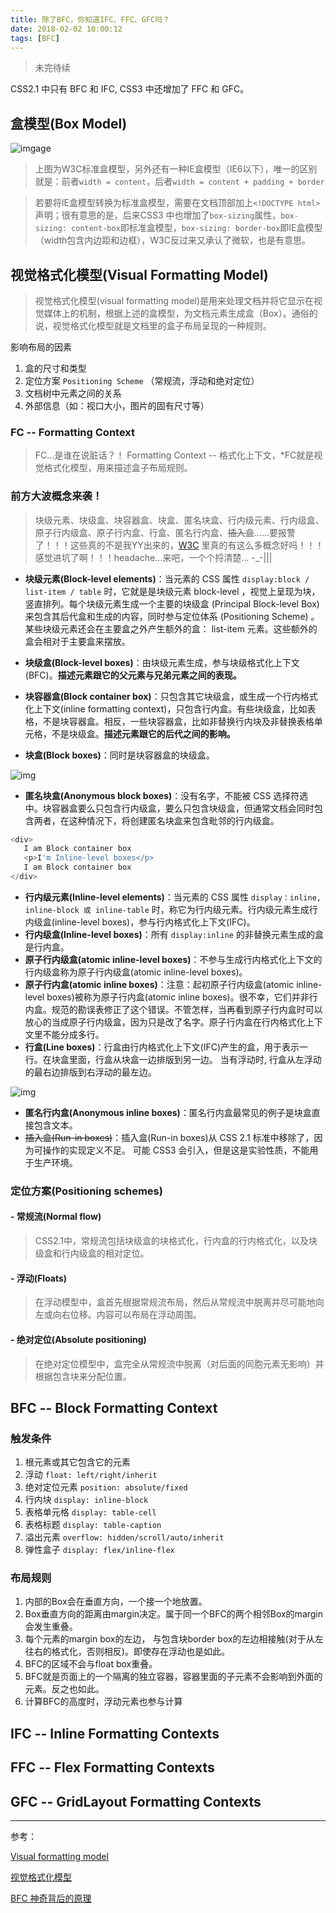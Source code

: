 ```yaml
---
title: 除了BFC，你知道IFC、FFC、GFC吗？
date: 2018-02-02 10:00:12
tags: [BFC]
---
```


> 未完待续

<!--more-->
CSS2.1 中只有 BFC 和 IFC, CSS3 中还增加了 FFC 和 GFC。

## 盒模型(Box Model)

![imgage](https://developer.mozilla.org/files/72/boxmodel%20(1).png)

> 上图为W3C标准盒模型，另外还有一种IE盒模型（IE6以下），唯一的区别就是：前者`width = content`，后者`width = content + padding + border`

> 若要将IE盒模型转换为标准盒模型，需要在文档顶部加上`<!DOCTYPE html>`声明；很有意思的是，后来CSS3 中也增加了`box-sizing`属性，`box-sizing: content-box`即标准盒模型，`box-sizing: border-box`即IE盒模型（width包含内边距和边框），W3C反过来又承认了微软，也是有意思。

## 视觉格式化模型(Visual Formatting Model)

> 视觉格式化模型(visual formatting model)是用来处理文档并将它显示在视觉媒体上的机制，根据上述的盒模型，为文档元素生成盒（Box）。通俗的说，视觉格式化模型就是文档里的盒子布局呈现的一种规则。

影响布局的因素

1. 盒的尺寸和类型
2. 定位方案 `Positioning Scheme` （常规流，浮动和绝对定位）
3. 文档树中元素之间的关系
4. 外部信息（如：视口大小，图片的固有尺寸等）

### FC -- Formatting Context

> FC...是谁在说脏话？！ Formatting Context -- 格式化上下文，*FC就是视觉格式化模型，用来描述盒子布局规则。

### 前方大波概念来袭！

> 块级元素、块级盒、块容器盒、块盒、匿名块盒、行内级元素、行内级盒、原子行内级盒、原子行内盒、行盒、匿名行内盒、~~插入盒~~......要报警了！！！这些真的不是我YY出来的，[W3C](https://www.w3.org/TR/CSS22/visuren.html) 里真的有这么多概念好吗！！！感觉进坑了啊！！！headache...来吧，一个个捋清楚... -_-|||

- **块级元素(Block-level elements)**：当元素的 CSS 属性 `display:block / list-item / table` 时，它就是是块级元素 block-level ，视觉上呈现为块，竖直排列。每个块级元素生成一个主要的块级盒 (Principal Block-level Box) 来包含其后代盒和生成的内容，同时参与定位体系 (Positioning Scheme) 。某些块级元素还会在主要盒之外产生额外的盒： list-item 元素。这些额外的盒会相对于主要盒来摆放。

- **块级盒(Block-level boxes)**：由块级元素生成，参与块级格式化上下文(BFC)。**描述元素跟它的父元素与兄弟元素之间的表现。**
- **块容器盒(Block container box)**：只包含其它块级盒，或生成一个行内格式化上下文(inline formatting context)，只包含行内盒。有些块级盒，比如表格，不是块容器盒。相反，一些块容器盒，比如非替换行内块及非替换表格单元格，不是块级盒。**描述元素跟它的后代之间的影响。**
- **块盒(Block boxes)**：同时是块容器盒的块级盒。

![img](https://mdn.mozillademos.org/files/3559/venn_blocks.png)

- **匿名块盒(Anonymous block boxes)**：没有名字，不能被 CSS 选择符选中。块容器盒要么只包含行内级盒，要么只包含块级盒，但通常文档会同时包含两者，在这种情况下，将创建匿名块盒来包含毗邻的行内级盒。

``` JavaScript
<div>
   I am Block container box
   <p>I'm Inline-level boxes</p>
   I am Block container box
</div>
```

- **行内级元素(Inline-level elements)**：当元素的 CSS 属性 `display：inline, inline-block 或 inline-table` 时，称它为行内级元素。行内级元素生成行内级盒(inline-level boxes)，参与行内格式化上下文(IFC)。
- **行内级盒(Inline-level boxes)**：所有 `display:inline` 的非替换元素生成的盒是行内盒。
- **原子行内级盒(atomic inline-level boxes)**：不参与生成行内格式化上下文的行内级盒称为原子行内级盒(atomic inline-level boxes)。
- **原子行内盒(atomic inline boxes)**：注意：起初原子行内级盒(atomic inline-level boxes)被称为原子行内盒(atomic inline boxes)。很不幸，它们并非行内盒。规范的勘误表修正了这个错误。不管怎样，当再看到原子行内盒时可以放心的当成原子行内级盒，因为只是改了名字。原子行内盒在行内格式化上下文里不能分成多行。
- **行盒(Line boxes)**：行盒由行内格式化上下文(IFC)产生的盒，用于表示一行。在块盒里面，行盒从块盒一边排版到另一边。 当有浮动时, 行盒从左浮动的最右边排版到右浮动的最左边。

![img](https://developer.mozilla.org/@api/deki/files/6008/=venn_inlines.png)

- **匿名行内盒(Anonymous inline boxes)**：匿名行内盒最常见的例子是块盒直接包含文本。
- ~~插入盒(Run-in boxes)~~：插入盒(Run-in boxes)从 CSS 2.1 标准中移除了，因为可操作的实现定义不足。 可能 CSS3 会引入，但是这是实验性质，不能用于生产环境。 

### 定位方案(Positioning schemes)

#### - 常规流(Normal flow)

> CSS2.1中，常规流包括块级盒的块格式化，行内盒的行内格式化，以及块级盒和行内级盒的相对定位。

#### - 浮动(Floats)

> 在浮动模型中，盒首先根据常规流布局，然后从常规流中脱离并尽可能地向左或向右位移。内容可以布局在浮动周围。

#### - 绝对定位(Absolute positioning)

> 在绝对定位模型中，盒完全从常规流中脱离（对后面的同胞元素无影响）并根据包含块来分配位置。


## BFC -- Block Formatting Context

### 触发条件

1. 根元素或其它包含它的元素
2. 浮动 `float: left/right/inherit`
3. 绝对定位元素 `position: absolute/fixed`
4. 行内块 `display: inline-block`
5. 表格单元格 `display: table-cell`
6. 表格标题 `display: table-caption`
7. 溢出元素 `overflow: hidden/scroll/auto/inherit`
8. 弹性盒子 `display: flex/inline-flex`

### 布局规则

1. 内部的Box会在垂直方向，一个接一个地放置。
2. Box垂直方向的距离由margin决定。属于同一个BFC的两个相邻Box的margin会发生重叠。
3. 每个元素的margin box的左边， 与包含块border box的左边相接触(对于从左往右的格式化，否则相反)。即使存在浮动也是如此。
4. BFC的区域不会与float box重叠。
5. BFC就是页面上的一个隔离的独立容器，容器里面的子元素不会影响到外面的元素。反之也如此。
6. 计算BFC的高度时，浮动元素也参与计算


## IFC -- Inline Formatting Contexts


## FFC -- Flex Formatting Contexts


## GFC -- GridLayout Formatting Contexts



--- 

参考：

[Visual formatting model](https://www.w3.org/TR/CSS22/visuren.html)

[视觉格式化模型](https://developer.mozilla.org/zh-CN/docs/Web/Guide/CSS/Visual_formatting_model)

[BFC 神奇背后的原理](https://www.cnblogs.com/lhb25/p/inside-block-formatting-ontext.html)
